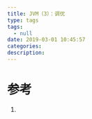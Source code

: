 ```yaml
---
title: JVM（3）：调优
type: tags
tags:
  - null
date: 2019-03-01 10:45:57
categories:
description:
---
```


# 参考 #
1. 
